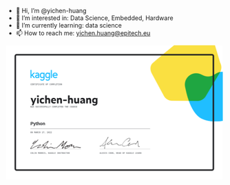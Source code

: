 - 👋 Hi, I’m @yichen-huang
- 👀 I’m interested in: Data Science, Embedded, Hardware
- 🌱 I’m currently learning: data science
- 📫 How to reach me: yichen.huang@epitech.eu

![](./.github/kaggle_python.png)